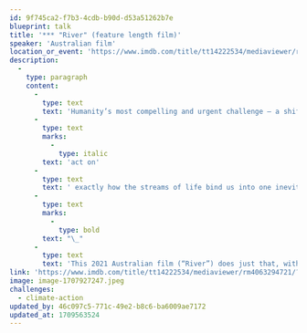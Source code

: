 ```yaml
---
id: 9f745ca2-f7b3-4cdb-b90d-d53a51262b7e
blueprint: talk
title: '*** "River" (feature length film)'
speaker: 'Australian film'
location_or_event: 'https://www.imdb.com/title/tt14222534/mediaviewer/rm4063294721/?ref_=ext_shr_em'
description:
  -
    type: paragraph
    content:
      -
        type: text
        text: 'Humanity’s most compelling and urgent challenge — a shift that underpins all of our major crises — is to understand and appreciate and '
      -
        type: text
        marks:
          -
            type: italic
        text: 'act on'
      -
        type: text
        text: ' exactly how the streams of life bind us into one inevitable village.'
      -
        type: text
        marks:
          -
            type: bold
        text: "\_"
      -
        type: text
        text: 'This 2021 Australian film (“River”) does just that, with awesome beauty and wisdom.'
link: 'https://www.imdb.com/title/tt14222534/mediaviewer/rm4063294721/?ref_=ext_shr_em'
image: image-1707927247.jpeg
challenges:
  - climate-action
updated_by: 46c097c5-771c-49e2-b8c6-ba6009ae7172
updated_at: 1709563524
---
```


